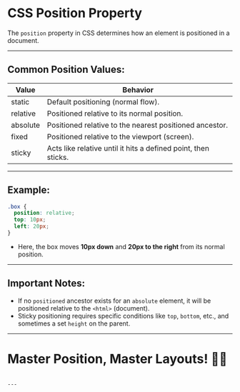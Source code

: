 # CSS Position Property

The `position` property in CSS determines how an element is positioned in a document.

---

## Common Position Values:

| Value    | Behavior                                                       |
| -------- | -------------------------------------------------------------- |
| static   | Default positioning (normal flow).                             |
| relative | Positioned relative to its normal position.                    |
| absolute | Positioned relative to the nearest positioned ancestor.        |
| fixed    | Positioned relative to the viewport (screen).                  |
| sticky   | Acts like relative until it hits a defined point, then sticks. |

---

## Example:

```css
.box {
  position: relative;
  top: 10px;
  left: 20px;
}
```

- Here, the box moves **10px down** and **20px to the right** from its normal position.

---

## Important Notes:

- If no `positioned` ancestor exists for an `absolute` element, it will be positioned relative to the `<html>` (document).
- Sticky positioning requires specific conditions like `top`, `bottom`, etc., and sometimes a set `height` on the parent.

---

# Master Position, Master Layouts! 📐🚀

```

---
```
